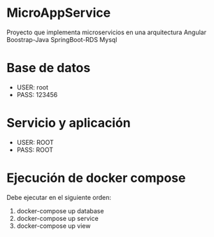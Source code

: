 # MicroAppService
Proyecto que implementa microservicios en una arquitectura Angular Boostrap-Java SpringBoot-RDS Mysql

# Base de datos
+ USER: root
+ PASS: 123456

# Servicio y aplicación
+ USER: ROOT
+ PASS: ROOT

# Ejecución de docker compose
Debe ejecutar en el siguiente orden: 
1. docker-compose up database
2. docker-compose up service
3. docker-compose up view
